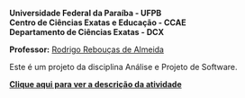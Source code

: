 **Universidade Federal da Paraíba - UFPB** \
**Centro de Ciências Exatas e Educação - CCAE** \
**Departamento de Ciências Exatas - DCX**

**Professor:** [Rodrigo Rebouças de Almeida](http://rodrigor.dcx.ufpb.br)

Este é um projeto da disciplina Análise e Projeto de Software.

**[Clique aqui para ver a descrição da atividade](atividade.md)**
